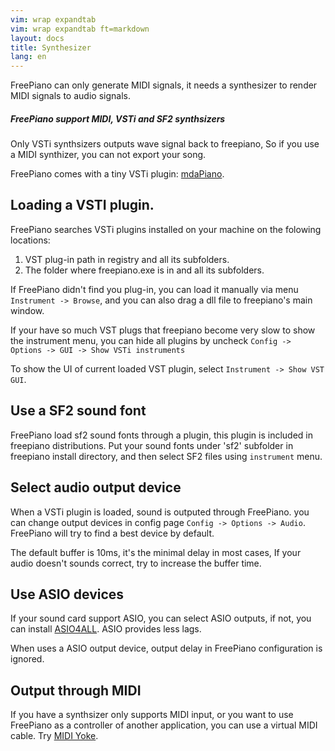 ```yaml
---
vim: wrap expandtab
vim: wrap expandtab ft=markdown
layout: docs
title: Synthesizer
lang: en
---
```


FreePiano can only generate MIDI signals, it needs a synthesizer to render MIDI signals to audio signals. 

<div class="note info">
<h5>FreePiano support MIDI, VSTi and SF2 synthsizers</h5>
<p>Only VSTi synthsizers outputs wave signal back to freepiano, So if you use a MIDI synthizer, you can not export your song.</p>
</div>

FreePiano comes with a tiny VSTi plugin: [mdaPiano].

## Loading a VSTI plugin.
FreePiano searches VSTi plugins installed on your machine on the folowing locations:

1. VST plug-in path in registry and all its subfolders.
2. The folder where freepiano.exe is in and all its subfolders.

If FreePiano didn't find you plug-in, you can load it manually via menu `Instrument -> Browse`, and you can also drag a dll file to freepiano's main window.

If your have so much VST plugs that freepiano become very slow to show the instrument menu, you can hide all plugins by uncheck `Config -> Options -> GUI -> Show VSTi instruments`

To show the UI of current loaded VST plugin, select `Instrument -> Show VST GUI`.

## Use a SF2 sound font
FreePiano load sf2 sound fonts through a plugin, this plugin is included in freepiano distributions. Put your sound fonts under 'sf2' subfolder in freepiano install directory, and then select SF2 files using `instrument` menu.

## Select audio output device
When a VSTi plugin is loaded, sound is outputed through FreePiano. you can change output devices in config page `Config -> Options -> Audio`. FreePiano will try to find a best device by default.

The default buffer is 10ms, it's the minimal delay in most cases, If your audio doesn't sounds correct, try to increase the buffer time.

## Use ASIO devices 
If your sound card support ASIO, you can select ASIO outputs, if not, you can install [ASIO4ALL]. ASIO provides less lags.

<div class="note info">
<p>When uses a ASIO output device, output delay in FreePiano configuration is ignored.</p>
</div>


## Output through MIDI
If you have a synthsizer only supports MIDI input, or you want to use FreePiano as a controller of another application, you can use a virtual MIDI cable. Try [MIDI Yoke].

[mdaPiano]:   http://mda.smartelectronix.com
[ASIO4ALL]:   http://www.asio4all.com
[MIDI Yoke]:  http://www.midiox.com/myoke.htm
